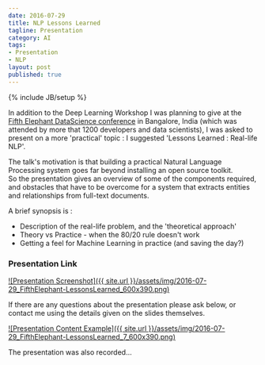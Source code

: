 ```yaml
---
date: 2016-07-29
title: NLP Lessons Learned
tagline: Presentation
category: AI
tags:
- Presentation
- NLP
layout: post
published: true
---
```

{% include JB/setup %}


In addition to the Deep Learning Workshop I was planning to give at 
the [Fifth Elephant DataScience conference](https://fifthelephant.in/2016/) in Bangalore, India 
(which was attended by more that 1200 developers and data scientists),
I was asked to present on a more 'practical' topic : I suggested 'Lessons Learned : Real-life NLP'.

The talk's motivation is that building a practical Natural Language Processing system goes far beyond installing an open source toolkit.  
So the presentation gives an overview of some of the components required, 
and obstacles that have to be overcome for a system that extracts entities and relationships from full-text documents.

A brief synopsis is : 

*  Description of the real-life problem, and the 'theoretical approach'
*  Theory vs Practice - when the 80/20 rule doesn't work
*  Getting a feel for Machine Learning in practice (and saving the day?)



### Presentation Link

<a href="http://redcatlabs.com/2016-07-29_FifthElephant-LessonsLearned/" target="_blank">
![Presentation Screenshot]({{ site.url }}/assets/img/2016-07-29_FifthElephant-LessonsLearned_600x390.png)
</a>

If there are any questions about the presentation please ask below, 
or contact me using the details given on the slides themselves.

<a href="http://redcatlabs.com/2016-07-29_FifthElephant-LessonsLearned/#/7" target="_blank">
![Presentation Content Example]({{ site.url }}/assets/img/2016-07-29_FifthElephant-LessonsLearned_7_600x390.png)
</a>

The presentation was also recorded...
